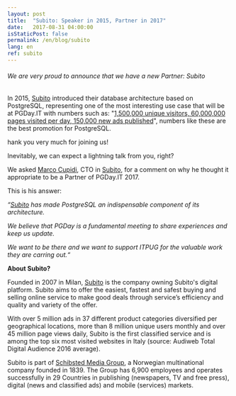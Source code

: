 ```yaml
---
layout: post
title:  "Subito: Speaker in 2015, Partner in 2017"
date:   2017-08-31 04:00:00
isStaticPost: false
permalink: /en/blog/subito
lang: en
ref: subito
---
```


<h6>We are very proud to announce that we have a new Partner: Subito</h6>

In 2015, [Subito](https://www.subito.it/) introduced their database architecture based on PostgreSQL, representing one of the most 
interesting use case that will be at PGDay.IT with numbers such as: "[1,500,000 unique visitors, 60,000,000 pages visited per day, 150,000 new ads published](https://twitter.com/_GBartolini_/status/657559069776027648)", 
numbers like these are the best promotion for PostgreSQL. 

hank you very much for joining us!

Inevitably, we can expect a lightning talk from you, right?

We asked [Marco Cupidi](https://www.linkedin.com/pulse/hello-world-marco-cupidi), CTO in [Subito](https://www.subito.it/), for a comment on why he thought it appropriate to be a Partner of PGDay.IT 2017. 

This is his answer:

_“[Subito](https://www.subito.it/) has made PostgreSQL an indispensable component of its architecture._

_We believe that PGDay is a fundamental meeting to share experiences and keep us update._

_We want to be there and we want to support ITPUG for the valuable work they are carring out.“_

**About Subito?**

Founded in 2007 in Milan, [Subito](https://www.subito.it/) is the company owning Subito's digital platform. Subito aims to offer the easiest, 
fastest and safest buying and selling online service to make good deals through service’s efficiency and quality and variety of the offer.

With over 5 million ads in 37 different product categories diversified per geographical locations, more than 8 million unique users monthly and over 
45 million page views daily, Subito is the first classified service and is among the top six most visited websites in Italy (source: Audiweb Total 
Digital Audience 2016 average).

Subito is part of [Schibsted Media Group](http://www.schibsted.com/), a Norwegian multinational company founded in 1839. The Group has 6,900 employees 
and operates successfully in 29 Countries in publishing (newspapers, TV and free press), digital (news and classified ads) and mobile (services) markets.
